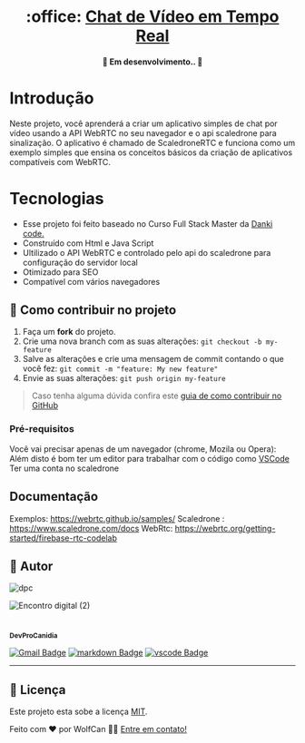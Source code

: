 <h1 align="center">
     :office: <a href="#" alt="criação de site"> Chat de Vídeo em Tempo Real</a>
</h1>
<h4 align="center">

🚧   Em desenvolvimento..  🚧
	
</h4>

Introdução
=================
Neste projeto, você aprenderá a criar um aplicativo simples de chat por vídeo usando a API WebRTC no seu navegador e o api scaledrone para sinalização. 
O aplicativo é chamado de ScaledroneRTC e funciona como um exemplo simples que ensina os conceitos básicos da criação de aplicativos compatíveis com WebRTC.



Tecnologias
=================
<!--ts-->
* Esse projeto foi feito baseado no Curso Full Stack Master da [Danki code.](https://cursos.dankicode.com/)
* Construído com Html e Java Script
* Ultilizado o API WebRTC e controlado pelo api do scaledrone para configuração do servidor local
* Otimizado para SEO
* Compatível com vários navegadores

<!--ts-->

## 💪 Como contribuir no projeto

1. Faça um **fork** do projeto.
2. Crie uma nova branch com as suas alterações: `git checkout -b my-feature`
3. Salve as alterações e crie uma mensagem de commit contando o que você fez: `git commit -m "feature: My new feature"`
4. Envie as suas alterações: `git push origin my-feature`
> Caso tenha alguma dúvida confira este [guia de como contribuir no GitHub](./CONTRIBUTING.md)

### Pré-requisitos
Você vai precisar apenas de um navegador (chrome, Mozila ou Opera):
Além disto é bom ter um editor para trabalhar com o código como [VSCode](https://code.visualstudio.com/)
Ter uma conta no scaledrone

## Documentação
Exemplos: https://webrtc.github.io/samples/
Scaledrone : https://www.scaledrone.com/docs
WebRtc: https://webrtc.org/getting-started/firebase-rtc-codelab

## 🦸 Autor
![dpc](https://user-images.githubusercontent.com/89031935/183227453-24b6fcd2-b267-46d3-a2a3-90302a17ed3d.jpg)

![Encontro digital (2)](https://user-images.githubusercontent.com/89031935/183225863-06fe59fe-be43-4949-960a-943b566defdd.png)

 <br />
 <sub><b>DevProCanidia</b></sub><a href="https://github.com/DevProCanidia">
 <br />


[![Gmail Badge](https://img.shields.io/badge/-canniggya@gmail.com-c14438?style=flat-square&logo=Gmail&logoColor=white&link=mailto:canniggya@gmail.com)](mailto:canniggya@gmail.com)
[![markdown Badge](https://img.shields.io/badge/Markdown-000000?style=for-the-badge&logo=markdown&logoColor=white)](mailto:canniggya@gmail.com)
[![vscode Badge](https://img.shields.io/badge/VSCode-0078D4?style=for-the-badge&logo=visual%20studio%20code&logoColor=white)](mailto:canniggya@gmail.com)

---

## 📝 Licença

Este projeto esta sobe a licença [MIT](./LICENSE).

Feito com ❤️ por WolfCan 👋🏽 [Entre em contato!](www.linkedin.com/in/alexsandro-santos-sousa-4948ba26)



